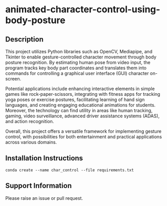 # animated-character-control-using-body-posture

## Description

<p>This project utilizes Python libraries such as OpenCV, Mediapipe, and Tkinter to enable gesture-controlled character movement through body posture recognition. By estimating human pose from video input, the program tracks key body part coordinates and translates them into commands for controlling a graphical user interface (GUI) character on-screen.</p>

<p>Potential applications include enhancing interactive elements in simple games like rock-paper-scissors, integrating with fitness apps for tracking yoga poses or exercise postures, facilitating learning of hand sign languages, and creating engaging educational animations for students. Moreover, the technology can find utility in areas like human tracking, gaming, video surveillance, advanced driver assistance systems (ADAS), and action recognition.</p>

<p>Overall, this project offers a versatile framework for implementing gesture control, with possibilities for both entertainment and practical applications across various domains.</p>

## Installation Instructions

```
conda create --name char_control --file requirements.txt
```
## Support Information

Please raise an issue or pull request.
